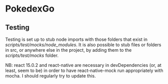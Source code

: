 # PokedexGo

## Testing

Testing is set up to stub node imports with those folders that exist in *scripts/test/mocks/node_modules*.
It is also possible to stub files or folders in src, or anywhere else in the project, by adding them to
the *scripts/test/mocks* folder.

NB: react 15.0.2 and react-native are necessary in devDependencies (or, at least, seem to be)
in order to have react-native-mock run appropriately with mocha. I should regularly try to
update this.
